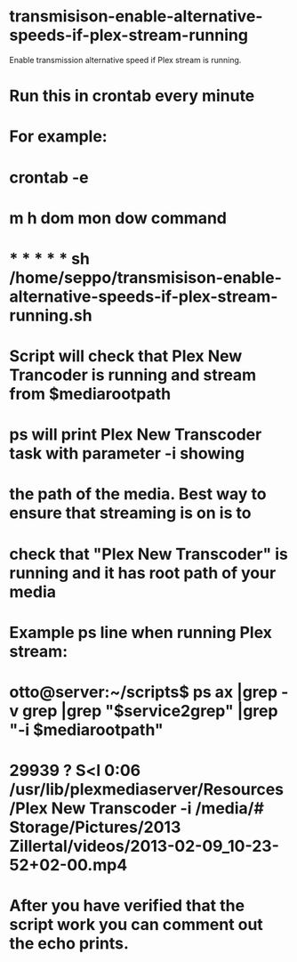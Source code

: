 transmisison-enable-alternative-speeds-if-plex-stream-running
=============================================================

Enable transmission alternative speed if Plex stream is running.

# Run this in crontab every minute
#
# For example:
#
# crontab -e
#
#  m h  dom mon dow   command
#  * *  *   *   *     sh /home/seppo/transmisison-enable-alternative-speeds-if-plex-stream-running.sh
#
# 
#  Script will check that Plex New Trancoder is running and stream from $mediarootpath
#  
#  ps will print Plex New Transcoder task with parameter -i showing
#  the path of the media. Best way to ensure that streaming is on is to
#  check that "Plex New Transcoder" is running and it has root path of your media
#
#  Example ps line when running Plex stream:
#
#   otto@server:~/scripts$ ps ax |grep -v grep |grep "$service2grep" |grep "\-i $mediarootpath"
#
#   29939 ?        S<l    0:06 /usr/lib/plexmediaserver/Resources/Plex New Transcoder -i /media/#   Storage/Pictures/2013 Zillertal/videos/2013-02-09_10-23-52+02-00.mp4 
#
#
# After you have verified that the script work you can comment out the echo prints.
#

